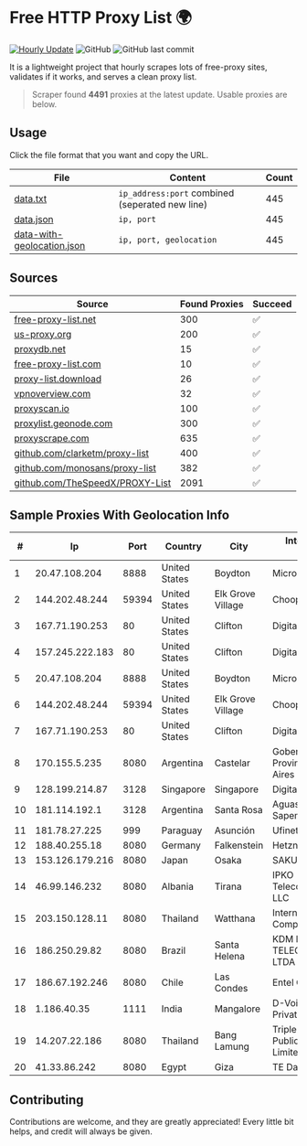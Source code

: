 
# Free HTTP Proxy List 🌍

[![Hourly Update](https://github.com/mertguvencli/http-proxy-list/actions/workflows/main.yml/badge.svg?branch=main)](https://github.com/mertguvencli/http-proxy-list/actions/workflows/main.yml)
![GitHub](https://img.shields.io/github/license/mertguvencli/http-proxy-list)
![GitHub last commit](https://img.shields.io/github/last-commit/mertguvencli/http-proxy-list)

It is a lightweight project that hourly scrapes lots of free-proxy sites, validates if it works, and serves a clean proxy list.


> Scraper found **4491** proxies at the latest update. Usable proxies are below.

## Usage

Click the file format that you want and copy the URL.


|File|Content|Count|
|----|-------|-----|
|[data.txt](https://raw.githubusercontent.com/mertguvencli/http-proxy-list/main/proxy-list/data.txt)|`ip_address:port` combined (seperated new line)|445|
|[data.json](https://raw.githubusercontent.com/mertguvencli/http-proxy-list/main/proxy-list/data.json)|`ip, port`|445|
|[data-with-geolocation.json](https://raw.githubusercontent.com/mertguvencli/http-proxy-list/main/proxy-list/data-with-geolocation.json)|`ip, port, geolocation`|445|

## Sources

|Source|Found Proxies|Succeed|
|------|-------------|-------|
|[free-proxy-list.net](https://free-proxy-list.net)|300|✅|
|[us-proxy.org](https://www.us-proxy.org)|200|✅|
|[proxydb.net](http://proxydb.net)|15|✅|
|[free-proxy-list.com](https://free-proxy-list.com/?page=&port=&type%5B%5D=http&type%5B%5D=https&up_time=0&search=Search)|10|✅|
|[proxy-list.download](https://www.proxy-list.download/HTTP)|26|✅|
|[vpnoverview.com](https://vpnoverview.com/privacy/anonymous-browsing/free-proxy-servers)|32|✅|
|[proxyscan.io](https://www.proxyscan.io)|100|✅|
|[proxylist.geonode.com](https://proxylist.geonode.com/api/proxy-list?limit=300&page=1&sort_by=lastChecked&sort_type=desc&protocols=http,https)|300|✅|
|[proxyscrape.com](https://api.proxyscrape.com/v2/?request=displayproxies&protocol=http&timeout=10000&country=all&ssl=all&anonymity=all)|635|✅|
|[github.com/clarketm/proxy-list](https://raw.githubusercontent.com/clarketm/proxy-list/master/proxy-list-raw.txt)|400|✅|
|[github.com/monosans/proxy-list](https://raw.githubusercontent.com/monosans/proxy-list/main/proxies/http.txt)|382|✅|
|[github.com/TheSpeedX/PROXY-List](https://raw.githubusercontent.com/TheSpeedX/PROXY-List/master/http.txt)|2091|✅|


## Sample Proxies With Geolocation Info

|#|Ip|Port|Country|City|Internet Service Provider|
|-|--|----|-------|----|-------------------------|
|1|20.47.108.204|8888|United States|Boydton|Microsoft Corporation|
|2|144.202.48.244|59394|United States|Elk Grove Village|Choopa|
|3|167.71.190.253|80|United States|Clifton|DigitalOcean, LLC|
|4|157.245.222.183|80|United States|Clifton|DigitalOcean, LLC|
|5|20.47.108.204|8888|United States|Boydton|Microsoft Corporation|
|6|144.202.48.244|59394|United States|Elk Grove Village|Choopa|
|7|167.71.190.253|80|United States|Clifton|DigitalOcean, LLC|
|8|170.155.5.235|8080|Argentina|Castelar|Gobernacion de la Provincia de Buenos Aires|
|9|128.199.214.87|3128|Singapore|Singapore|DigitalOcean, LLC|
|10|181.114.192.1|3128|Argentina|Santa Rosa|Aguas Del Colorado Sapem|
|11|181.78.27.225|999|Paraguay|Asunción|Ufinet Paraguay S.A|
|12|188.40.255.18|8080|Germany|Falkenstein|Hetzner Online GmbH|
|13|153.126.179.216|8080|Japan|Osaka|SAKURA Internet Inc.|
|14|46.99.146.232|8080|Albania|Tirana|IPKO Telecommunications LLC|
|15|203.150.128.11|8080|Thailand|Watthana|Internet Thailand Company Ltd|
|16|186.250.29.82|8080|Brazil|Santa Helena|KDM INTERNET TELECOMUNICACOES LTDA|
|17|186.67.192.246|8080|Chile|Las Condes|Entel Chile S.A.|
|18|1.186.40.35|1111|India|Mangalore|D-VoiS Broadband Private Limited|
|19|14.207.22.186|8080|Thailand|Bang Lamung|Triple T Broadband Public Company Limited|
|20|41.33.86.242|8080|Egypt|Giza|TE Data|



## Contributing

Contributions are welcome, and they are greatly appreciated! Every
little bit helps, and credit will always be given.

